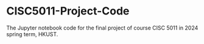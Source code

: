 # CISC5011-Project-Code
The Jupyter notebook code for the final project of course CISC 5011 in 2024 spring term, HKUST.
